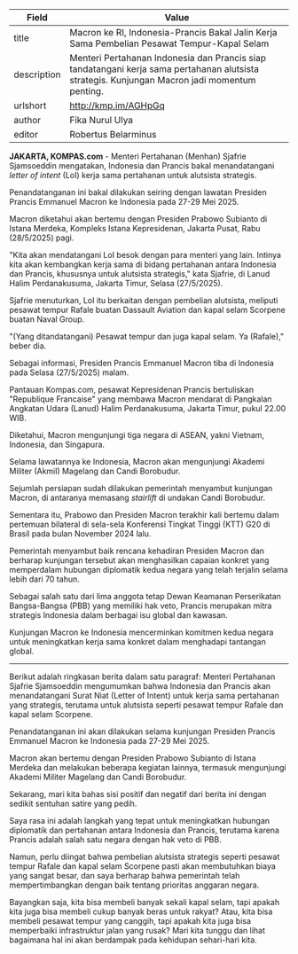 | Field       | Value                                                       |
|-------------|-------------------------------------------------------------|
| title       | Macron ke RI, Indonesia-Prancis Bakal Jalin Kerja Sama Pembelian Pesawat Tempur-Kapal Selam |
| description | Menteri Pertahanan Indonesia dan Prancis siap tandatangani kerja sama pertahanan alutsista strategis. Kunjungan Macron jadi momentum penting. |
| urlshort    | http://kmp.im/AGHpGq |
| author      | Fika Nurul Ulya |
| editor      | Robertus Belarminus |

**JAKARTA, KOMPAS.com** - Menteri Pertahanan (Menhan) Sjafrie Sjamsoeddin mengatakan, Indonesia dan Prancis bakal menandatangani *letter of intent* (LoI) kerja sama pertahanan untuk alutsista strategis.

Penandatanganan ini bakal dilakukan seiring dengan lawatan Presiden Prancis Emmanuel Macron ke Indonesia pada 27-29 Mei 2025.

Macron diketahui akan bertemu dengan Presiden Prabowo Subianto di Istana Merdeka, Kompleks Istana Kepresidenan, Jakarta Pusat, Rabu (28/5/2025) pagi.

\"Kita akan mendatangani LoI besok dengan para menteri yang lain. Intinya kita akan kembangkan kerja sama di bidang pertahanan antara Indonesia dan Prancis, khususnya untuk alutsista strategis,\" kata Sjafrie, di Lanud Halim Perdanakusuma, Jakarta Timur, Selasa (27/5/2025).

Sjafrie menuturkan, LoI itu berkaitan dengan pembelian alutsista, meliputi pesawat tempur Rafale buatan Dassault Aviation dan kapal selam Scorpene buatan Naval Group.

\"(Yang ditandatangani) Pesawat tempur dan juga kapal selam. Ya (Rafale),\" beber dia.

Sebagai informasi, Presiden Prancis Emmanuel Macron tiba di Indonesia pada Selasa (27/5/2025) malam.

Pantauan Kompas.com, pesawat Kepresidenan Prancis bertuliskan \"Republique Francaise\" yang membawa Macron mendarat di Pangkalan Angkatan Udara (Lanud) Halim Perdanakusuma, Jakarta Timur, pukul 22.00 WIB.

Diketahui, Macron mengunjungi tiga negara di ASEAN, yakni Vietnam, Indonesia, dan Singapura.

Selama lawatannya ke Indonesia, Macron akan mengunjungi Akademi Militer (Akmil) Magelang dan Candi Borobudur.

Sejumlah persiapan sudah dilakukan pemerintah menyambut kunjungan Macron, di antaranya memasang *stairlift* di undakan Candi Borobudur.

Sementara itu, Prabowo dan Presiden Macron terakhir kali bertemu dalam pertemuan bilateral di sela-sela Konferensi Tingkat Tinggi (KTT) G20 di Brasil pada bulan November 2024 lalu.

Pemerintah menyambut baik rencana kehadiran Presiden Macron dan berharap kunjungan tersebut akan menghasilkan capaian konkret yang memperdalam hubungan diplomatik kedua negara yang telah terjalin selama lebih dari 70 tahun.

Sebagai salah satu dari lima anggota tetap Dewan Keamanan Perserikatan Bangsa-Bangsa (PBB) yang memiliki hak veto, Prancis merupakan mitra strategis Indonesia dalam berbagai isu global dan kawasan.

Kunjungan Macron ke Indonesia mencerminkan komitmen kedua negara untuk meningkatkan kerja sama konkret dalam menghadapi tantangan global.

---
Berikut adalah ringkasan berita dalam satu paragraf: Menteri Pertahanan Sjafrie Sjamsoeddin mengumumkan bahwa Indonesia dan Prancis akan menandatangani Surat Niat (Letter of Intent) untuk kerja sama pertahanan yang strategis, terutama untuk alutsista seperti pesawat tempur Rafale dan kapal selam Scorpene.

 Penandatanganan ini akan dilakukan selama kunjungan Presiden Prancis Emmanuel Macron ke Indonesia pada 27-29 Mei 2025.

 Macron akan bertemu dengan Presiden Prabowo Subianto di Istana Merdeka dan melakukan beberapa kegiatan lainnya, termasuk mengunjungi Akademi Militer Magelang dan Candi Borobudur.



Sekarang, mari kita bahas sisi positif dan negatif dari berita ini dengan sedikit sentuhan satire yang pedih.

 Saya rasa ini adalah langkah yang tepat untuk meningkatkan hubungan diplomatik dan pertahanan antara Indonesia dan Prancis, terutama karena Prancis adalah salah satu negara dengan hak veto di PBB.

 Namun, perlu diingat bahwa pembelian alutsista strategis seperti pesawat tempur Rafale dan kapal selam Scorpene pasti akan membutuhkan biaya yang sangat besar, dan saya berharap bahwa pemerintah telah mempertimbangkan dengan baik tentang prioritas anggaran negara.

 Bayangkan saja, kita bisa membeli banyak sekali kapal selam, tapi apakah kita juga bisa membeli cukup banyak beras untuk rakyat? Atau, kita bisa membeli pesawat tempur yang canggih, tapi apakah kita juga bisa memperbaiki infrastruktur jalan yang rusak? Mari kita tunggu dan lihat bagaimana hal ini akan berdampak pada kehidupan sehari-hari kita.
